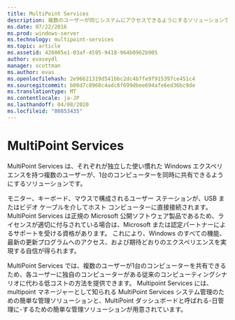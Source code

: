 ```yaml
---
title: MultiPoint Services
description: 複数のユーザーが同じシステムにアクセスできるようにするソリューションである MultiPoint Services の使用方法について説明します。
ms.date: 07/22/2016
ms.prod: windows-server
ms.technology: multipoint-services
ms.topic: article
ms.assetid: 426005e1-03af-4595-9418-964b0962b905
author: evaseydl
manager: scottman
ms.author: evas
ms.openlocfilehash: 2e96621319d541bbc2dc4b7fe9f915397ce451c4
ms.sourcegitcommit: b00d7c8968c4adc8f699dbee694afe6ed36bc9de
ms.translationtype: MT
ms.contentlocale: ja-JP
ms.lasthandoff: 04/08/2020
ms.locfileid: "80853435"
---
```

# <a name="multipoint-services"></a>MultiPoint Services
MultiPoint Services は、それぞれが独立した使い慣れた Windows エクスペリエンスを持つ複数のユーザーが、1台のコンピューターを同時に共有できるようにするソリューションです。

モニター、キーボード、マウスで構成されるユーザー ステーションが、USB またはビデオ ケーブルを介してホスト コンピューターに直接接続されます。 MultiPoint Services は正規の Microsoft 公開ソフトウェア製品であるため、ライセンスが適切に付与されている場合は、Microsoft または認定パートナーによるサポートを受ける資格があります。 これにより、Windows のすべての機能、最新の更新プログラムへのアクセス、および期待どおりのエクスペリエンスを実現する自信が得られます。

MultiPoint Services では、複数のユーザーが1台のコンピューターを共有できるため、各ユーザーに独自のコンピューターがある従来のコンピューティングシナリオに代わる低コストの方法を提供できます。 Multipoint Services には、multipoint マネージャーとして知られる MultiPoint Services システム管理のための簡単な管理ソリューションと、MultiPoint ダッシュボードと呼ばれる\-日管理に\-するための簡単な管理ソリューションが用意されています。  
  